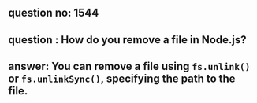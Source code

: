 
      
## question no: 1544

## question : How do you remove a file in Node.js?

## answer: You can remove a file using `fs.unlink()` or `fs.unlinkSync()`, specifying the path to the file.
      